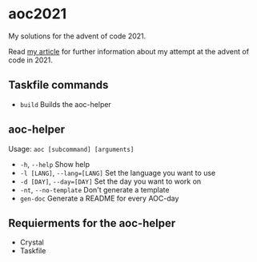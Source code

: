 # aoc2021

My solutions for the advent of code 2021.

Read [my article](https://johannespour.de/projects/433381433) for further information about my attempt at the advent of code in 2021.

## Taskfile commands

- `build` Builds the aoc-helper

## aoc-helper

Usage: `aoc [subcommand] [arguments]`

- `-h`, `--help` Show help
- `-l [LANG]`, `--lang=[LANG]` Set the language you want to use
- `-d [DAY]`, `--day=[DAY]` Set the day you want to work on
- `-nt`, `--no-template` Don't generate a template
- `gen-doc` Generate a README for every AOC-day

## Requierments for the aoc-helper

- Crystal
- Taskfile
